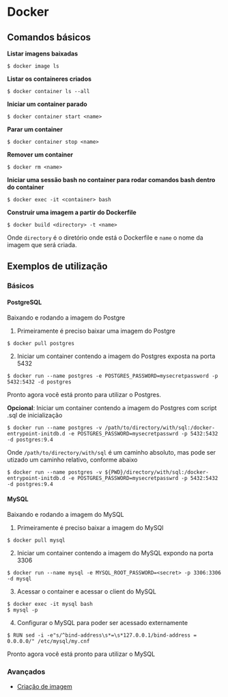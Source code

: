 # Docker

Comandos básicos
---

**Listar imagens baixadas**

```
$ docker image ls
```

**Listar os containeres criados**

```
$ docker container ls --all
```

**Iniciar um container parado**

```
$ docker container start <name>
```

**Parar um container**

```
$ docker container stop <name>
```

**Remover um container**

```
$ docker rm <name>
```

**Iniciar uma sessão bash no container para rodar comandos bash dentro do container**

```
$ docker exec -it <container> bash
```

**Construir uma imagem a partir do Dockerfile**

```
$ docker build <directory> -t <name>
```

Onde `directory` é o diretório onde está o Dockerfile e `name` o nome da imagem que será criada.

Exemplos de utilização
---

### Básicos

#### PostgreSQL

Baixando e rodando a imagem do Postgre

1. Primeiramente é preciso baixar uma imagem do Postgre

```
$ docker pull postgres
```

2. Iniciar um container contendo a imagem do Postgres exposta na porta 5432

```
$ docker run --name postgres -e POSTGRES_PASSWORD=mysecretpassword -p 5432:5432 -d postgres
```

Pronto agora você está pronto para utilizar o Postgres.

**Opcional**: Iniciar um container contendo a imagem do Postgres com script .sql de inicialização

```
$ docker run --name postgres -v /path/to/directory/with/sql:/docker-entrypoint-initdb.d -e POSTGRES_PASSWORD=mysecretpasswrd -p 5432:5432 -d postgres:9.4
```

Onde `/path/to/directory/with/sql` é um caminho absoluto, mas pode ser utizado um caminho relativo, conforme abaixo

```
$ docker run --name postgres -v ${PWD}/directory/with/sql:/docker-entrypoint-initdb.d -e POSTGRES_PASSWORD=mysecretpasswrd -p 5432:5432 -d postgres:9.4
```
#### MySQL

Baixando e rodando a imagem do MySQL

1. Primeiramente é preciso baixar a imagem do MySQl

```
$ docker pull mysql
```
2. Iniciar um container contendo a imagem do MySQL expondo na porta 3306

```
$ docker run --name mysql -e MYSQL_ROOT_PASSWORD=<secret> -p 3306:3306 -d mysql
```

3. Acessar o container e acessar o client do MySQL

```
$ docker exec -it mysql bash
$ mysql -p
```

4. Configurar o MySQL para poder ser acessado externamente

```
$ RUN sed -i -e"s/^bind-address\s*=\s*127.0.0.1/bind-address = 0.0.0.0/" /etc/mysql/my.cnf
```

Pronto agora você está pronto para utilizar o MySQL

### Avançados

- [Criação de imagem](https://github.com/Juroviol/Docker/tree/master/eletron-databases)
